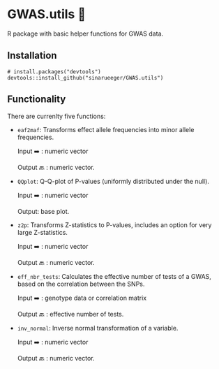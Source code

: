 
# GWAS.utils 🚧

R package with basic helper functions for GWAS data. 

## Installation

```
# install.packages("devtools")
devtools::install_github("sinarueeger/GWAS.utils")
```

## Functionality

There are currenlty five functions: 

- `eaf2maf`: Transforms effect allele frequencies into minor allele frequencies. 
  
  Input ➡️ : numeric vector
  
  Output 🔙 : numeric vector. 
  
- `QQplot`: Q-Q-plot of P-values (uniformly distributed under the null). 
  
  Input ➡️ : numeric vector
  
  Output: base plot. 

- `z2p`: Transforms Z-statistics to P-values, includes an option for very large Z-statistics. 

  Input ➡️ : numeric vector

  Output 🔙 : numeric vector. 

- `eff_nbr_tests`: Calculates the effective number of tests of a GWAS, based on the correlation between the SNPs. 
  
  Input ➡️ : genotype data or correlation matrix
  
  Output 🔙 : effective number of tests. 

- `inv_normal`: Inverse normal transformation of a variable.

  Input ➡️ : numeric vector

  Output 🔙 : numeric vector.
